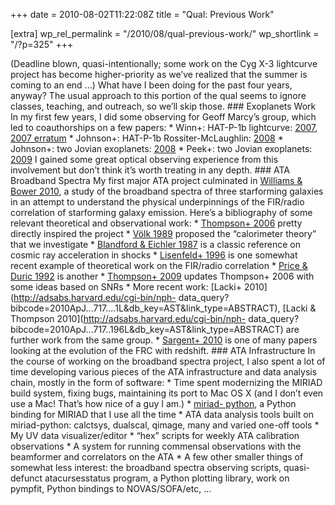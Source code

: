 +++
date = 2010-08-02T11:22:08Z
title = "Qual: Previous Work"

[extra]
wp_rel_permalink = "/2010/08/qual-previous-work/"
wp_shortlink = "/?p=325"
+++

(Deadline blown, quasi-intentionally; some work on the Cyg X-3 lightcurve
project has become higher-priority as we’ve realized that the summer is coming
to an end …)  What have I been doing for the past four years, anyway? The
usual approach to this portion of the qual seems to ignore classes, teaching,
and outreach, so we’ll skip those.  ### Exoplanets Work  In my first few
years, I did some observing for Geoff Marcy’s group, which led to
coauthorships on a few papers:  *   Winn+: HAT-P-1b lightcurve:
[2007](http://adsabs.harvard.edu/abs/2007arXiv0707.1908W), [2007
erratum](http://adsabs.harvard.edu/abs/2008AJ....136.1753W) *   Johnson+:
HAT-P-1b Rossiter-McLaughlin:
[2008](http://adsabs.harvard.edu/abs/2008ApJ...686..649J) *   Johnson+: two
Jovian exoplanets: [2008](http://adsabs.harvard.edu/abs/2008ApJ...675..784J) *
Peek+: two Jovian exoplanets:
[2009](http://adsabs.harvard.edu/abs/2009PASP..121..613P)  I gained some great
optical observing experience from this involvement but don’t think it’s worth
treating in any depth.  ### ATA Broadband Spectra  My first major ATA project
culminated in [Williams & Bower
2010](http://adsabs.harvard.edu/abs/2010ApJ...710.1462W), a study of the
broadband spectra of three starforming galaxies in an attempt to understand
the physical underpinnings of the FIR/radio correlation of starforming galaxy
emission. Here’s a bibliography of some relevant theoretical and observational
work:  *   [Thompson+ 2006](http://adsabs.harvard.edu/abs/2006ApJ...645..186T)
pretty directly inspired the project *   [Völk
1989](http://adsabs.harvard.edu/abs/1989A%26A...218...67V) proposed the
“calorimeter theory” that we investigate *   [Blandford & Eichler
1987](http://adsabs.harvard.edu/abs/1987PhR...154....1B) is a classic
reference on cosmic ray acceleration in shocks *   [Lisenfeld+
1996](http://adsabs.harvard.edu/abs/1996A%26A...306..677L) is one somewhat
recent example of theoretical work on the FIR/radio correlation *   [Price &
Duric 1992](http://adsabs.harvard.edu/abs/1992ApJ...401...81P) is another *
[Thompson+ 2009](http://adsabs.harvard.edu/abs/2009MNRAS.397.1410T) updates
Thompson+ 2006 with some ideas based on SNRs *   More recent work: [Lacki+
2010](http://adsabs.harvard.edu/cgi-bin/nph-
data_query?bibcode=2010ApJ...717....1L&db_key=AST&link_type=ABSTRACT), [Lacki
& Thompson 2010](http://adsabs.harvard.edu/cgi-bin/nph-
data_query?bibcode=2010ApJ...717..196L&db_key=AST&link_type=ABSTRACT) are
further work from the same group. *   [Sargent+
2010](http://adsabs.harvard.edu/abs/2010ApJS..186..341S) is one of many papers
looking at the evolution of the FRC with redshift.  ### ATA Infrastructure  In
the course of working on the broadband spectra project, I also spent a lot of
time developing various pieces of the ATA infrastructure and data analysis
chain, mostly in the form of software:  *   Time spent modernizing the MIRIAD
build system, fixing bugs, maintaining its port to Mac OS X (and I don’t even
use a Mac! That’s how nice of a guy I am.) *   [miriad-
python](http://astro.berkeley.edu/~pkwill/miriad-python/), a Python binding
for MIRIAD that I use all the time *   ATA data analysis tools built on
miriad-python: calctsys, dualscal, qimage, many and varied one-off tools *
My UV data visualizer/editor *   “hex” scripts for weekly ATA calibration
observations *   A system for running commensal observations with the
beamformer and correlators on the ATA *   A few other smaller things of
somewhat less interest: the broadband spectra observing scripts, quasi-defunct
atacursesstatus program, a Python plotting library, work on pympfit, Python
bindings to NOVAS/SOFA/etc, …
